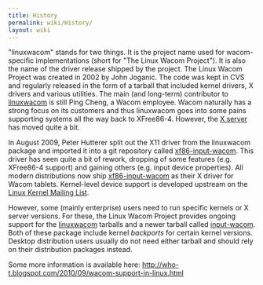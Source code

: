 ```yaml
---
title: History
permalink: wiki/History/
layout: wiki
---
```


"linuxwacom" stands for two things. It is the project name used for
wacom-specific implementations (short for "The Linux Wacom Project"). It
is also the name of the driver release shipped by the project. The Linux
Wacom Project was created in 2002 by John Joganic. The code was kept in
CVS and regularly released in the form of a tarball that included kernel
drivers, X drivers and various utilities. The main (and long-term)
contributor to [linuxwacom](linuxwacom "wikilink") is still Ping Cheng,
a Wacom employee. Wacom naturally has a strong focus on its customers
and thus linuxwacom goes into some pains supporting systems all the way
back to XFree86-4. However, the [X server](http://www.x.org) has moved
quite a bit.

In August 2009, Peter Hutterer split out the X11 driver from the
linuxwacom package and imported it into a git repository called
[xf86-input-wacom](xf86-input-wacom "wikilink"). This driver has seen
quite a bit of rework, dropping of some features (e.g. XFree86-4
support) and gaining others (e.g. input device properties). All modern
distributions now ship [xf86-input-wacom](xf86-input-wacom "wikilink")
as their X driver for Wacom tablets. Kernel-level device support is
developed upstream on the [Linux Kernel Mailing List](http://lkml.org).

However, some (mainly enterprise) users need to run specific kernels or
X server versions. For these, the Linux Wacom Project provides ongoing
support for the [linuxwacom](linuxwacom "wikilink") tarballs and a newer
tarball called [input-wacom](input-wacom "wikilink"). Both of these
package include kernel *backports* for certain kernel versions. Desktop
distribution users usually do not need either tarball and should rely on
their distribution packages instead.

Some more information is available here:
<http://who-t.blogspot.com/2010/09/wacom-support-in-linux.html>
